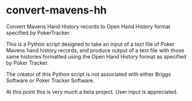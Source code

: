 # convert-mavens-hh
Convert Mavens Hand History records to Open Hand History format specified by PokerTracker.

This is a Python script designed to take an input  of a text file of Poker Mavens hand history records, and produce output of a text file with those same histories formatted using the Open Hand History format as specified by Poker Tracker. 

The creator of this Python script is not associated with either Briggs Software or Poker Tracker Software.

At this point this is very much a beta project. User input is appreciated.
